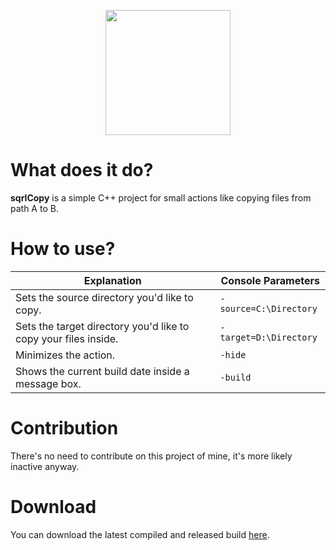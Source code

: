 


<p align="center">
  <img width="200" height="200" src="https://i.imgur.com/HZWyp1Z.png">
</p>



# What does it do?

**sqrlCopy** is a simple C++ project for small actions like copying files from path A to B.


# How to use?
|Explanation|Console Parameters                      
|----------------|-------------------------------
|Sets the source directory you'd like to copy. |`-source=C:\Directory`            
|Sets the target directory you'd like to copy your files inside. |`-target=D:\Directory`            
|Minimizes the action. |`-hide`
|Shows the current build date inside a message box. |`-build`


# Contribution

There's no need to contribute on this project of mine, it's more likely inactive anyway.

# Download
You can download the latest compiled and released build [here](https://github.com/buxy-xyz/sqrlCopy/releases/download/1.0/sqrlCopy.exe).

